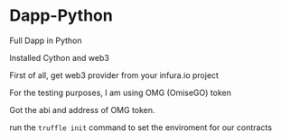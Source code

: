 # Dapp-Python

Full Dapp in Python

Installed Cython and web3

First of all, get web3 provider from your infura.io project

For the testing purposes, I am using OMG (OmiseGO) token

Got the abi and address of OMG token.

run the ``` truffle init ``` command to set the enviroment for our contracts